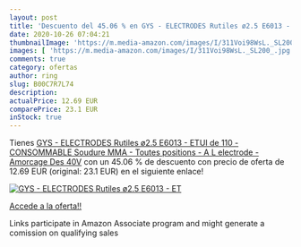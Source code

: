 ```yaml
---
layout: post
title: 'Descuento del 45.06 % en GYS - ELECTRODES Rutiles ø2.5 E6013 - ET'
date: 2020-10-26 07:04:21
thumbnailImage: 'https://m.media-amazon.com/images/I/311Voi98WsL._SL200_.jpg'
images: [ 'https://m.media-amazon.com/images/I/311Voi98WsL._SL200_.jpg' ]
comments: true
category: ofertas
author: ring
slug: B00C7R7L74
description:
actualPrice: 12.69 EUR
comparePrice: 23.1 EUR
inStock: true
---
```


Tienes [GYS - ELECTRODES Rutiles ø2.5 E6013 - ETUI de 110 - CONSOMMABLE Soudure MMA - Toutes positions - A L electrode - Amorcage Des 40V](https://www.amazon.fr/dp/B00C7R7L74/?tag=tolees0d-21) con un 45.06 % de descuento con precio de oferta de 12.69 EUR (original: 23.1 EUR) en el siguiente enlace!

[![GYS - ELECTRODES Rutiles ø2.5 E6013 - ET](https://m.media-amazon.com/images/I/311Voi98WsL._SL200_.jpg)](https://www.amazon.fr/dp/B00C7R7L74/?tag=tolees0d-21)

[Accede a la oferta!!](https://www.amazon.fr/dp/B00C7R7L74/?tag=tolees0d-21)

Links participate in Amazon Associate program and might generate a comission on qualifying sales


